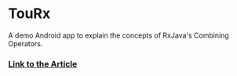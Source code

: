 # TouRx

A demo Android app to explain the concepts of RxJava's Combining Operators.

### [Link to the Article](https://www.raywenderlich.com/13586318-rxjava-combining-operators)
